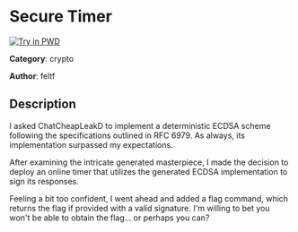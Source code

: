 # Secure Timer

[![Try in PWD](https://raw.githubusercontent.com/play-with-docker/stacks/master/assets/images/button.png)](https://labs.play-with-docker.com/?stack=https://raw.githubusercontent.com/cybermouflons/CCSC-CTF-2023/master/crypto/secure-timer/docker-compose.yml)


**Category**: crypto

**Author**: feltf

## Description

I asked ChatCheapLeakD to implement a deterministic ECDSA scheme following
the specifications outlined in RFC 6979. As always, its implementation surpassed
my expectations.

After examining the intricate generated masterpiece, I made the decision to deploy
an online timer that utilizes the generated ECDSA implementation to sign its responses.

Feeling a bit too confident, I went ahead and added a flag command, which returns
the flag if provided with a valid signature. I'm willing to bet you won't be able to
obtain the flag... or perhaps you can?
